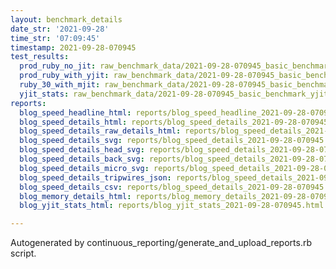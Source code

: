 ```yaml
---
layout: benchmark_details
date_str: '2021-09-28'
time_str: '07:09:45'
timestamp: 2021-09-28-070945
test_results:
  prod_ruby_no_jit: raw_benchmark_data/2021-09-28-070945_basic_benchmark_prod_ruby_no_jit.json
  prod_ruby_with_yjit: raw_benchmark_data/2021-09-28-070945_basic_benchmark_prod_ruby_with_yjit.json
  ruby_30_with_mjit: raw_benchmark_data/2021-09-28-070945_basic_benchmark_ruby_30_with_mjit.json
  yjit_stats: raw_benchmark_data/2021-09-28-070945_basic_benchmark_yjit_stats.json
reports:
  blog_speed_headline_html: reports/blog_speed_headline_2021-09-28-070945.html
  blog_speed_details_html: reports/blog_speed_details_2021-09-28-070945.html
  blog_speed_details_raw_details_html: reports/blog_speed_details_2021-09-28-070945.raw_details.html
  blog_speed_details_svg: reports/blog_speed_details_2021-09-28-070945.svg
  blog_speed_details_head_svg: reports/blog_speed_details_2021-09-28-070945.head.svg
  blog_speed_details_back_svg: reports/blog_speed_details_2021-09-28-070945.back.svg
  blog_speed_details_micro_svg: reports/blog_speed_details_2021-09-28-070945.micro.svg
  blog_speed_details_tripwires_json: reports/blog_speed_details_2021-09-28-070945.tripwires.json
  blog_speed_details_csv: reports/blog_speed_details_2021-09-28-070945.csv
  blog_memory_details_html: reports/blog_memory_details_2021-09-28-070945.html
  blog_yjit_stats_html: reports/blog_yjit_stats_2021-09-28-070945.html

---
```

Autogenerated by continuous_reporting/generate_and_upload_reports.rb script.

